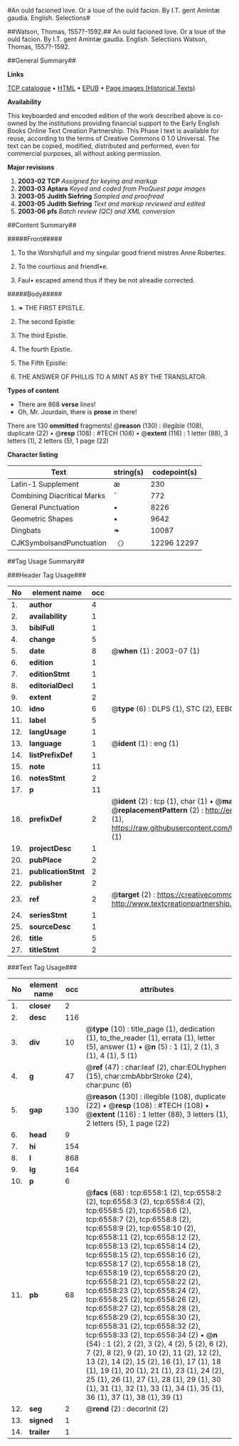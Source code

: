#An ould facioned love. Or a loue of the ould facion. By I.T. gent Amintæ gaudia. English. Selections#

##Watson, Thomas, 1557?-1592.##
An ould facioned love. Or a loue of the ould facion. By I.T. gent
Amintæ gaudia. English. Selections
Watson, Thomas, 1557?-1592.

##General Summary##

**Links**

[TCP catalogue](http://www.ota.ox.ac.uk/tcp/)  • 
[HTML](http://tei.it.ox.ac.uk/tcp/Texts-HTML/free/A14/A14821.html)  • 
[EPUB](http://tei.it.ox.ac.uk/tcp/Texts-EPUB/free/A14/A14821.epub) • 
[Page images (Historical Texts)](https://data.historicaltexts.jisc.ac.uk/view?pubId=eebo-99841938e&pageId=eebo-99841938e-6558-1)

**Availability**

This keyboarded and encoded edition of the
	       work described above is co-owned by the institutions
	       providing financial support to the Early English Books
	       Online Text Creation Partnership. This Phase I text is
	       available for reuse, according to the terms of Creative
	       Commons 0 1.0 Universal. The text can be copied,
	       modified, distributed and performed, even for
	       commercial purposes, all without asking permission.

**Major revisions**

1. __2003-02__ __TCP__ *Assigned for keying and markup*
1. __2003-03__ __Aptara__ *Keyed and coded from ProQuest page images*
1. __2003-05__ __Judith Siefring__ *Sampled and proofread*
1. __2003-05__ __Judith Siefring__ *Text and markup reviewed and edited*
1. __2003-06__ __pfs__ *Batch review (QC) and XML conversion*

##Content Summary##

#####Front#####

1. To the Worshipfull and my
singular good friend mistres
Anne Robertes.

1. To the courtious and friendl•e.

1. Faul• escaped amend thus if they be not alreadie corrected.

#####Body#####

1. ❧ THE FIRST
EPISTLE.

1. The second Epistle:

1. The third Epistle.

1. The fourth Epistle.

1. The Fifth Epistle:

1. THE
ANSWER
OF PHILLIS TO
A MINT AS BY THE
TRANSLATOR.

**Types of content**

  * There are 868 **verse** lines!
  * Oh, Mr. Jourdain, there is **prose** in there!

There are 130 **ommitted** fragments! 
 @__reason__ (130) : illegible (108), duplicate (22)  •  @__resp__ (108) : #TECH (108)  •  @__extent__ (116) : 1 letter (88), 3 letters (1), 2 letters (5), 1 page (22)

**Character listing**


|Text|string(s)|codepoint(s)|
|---|---|---|
|Latin-1 Supplement|æ|230|
|Combining             Diacritical Marks|̄|772|
|General Punctuation|•|8226|
|Geometric Shapes|▪|9642|
|Dingbats|❧|10087|
|CJKSymbolsandPunctuation|〈〉|12296 12297|

##Tag Usage Summary##

###Header Tag Usage###

|No|element name|occ|attributes|
|---|---|---|---|
|1.|__author__|4||
|2.|__availability__|1||
|3.|__biblFull__|1||
|4.|__change__|5||
|5.|__date__|8| @__when__ (1) : 2003-07 (1)|
|6.|__edition__|1||
|7.|__editionStmt__|1||
|8.|__editorialDecl__|1||
|9.|__extent__|2||
|10.|__idno__|6| @__type__ (6) : DLPS (1), STC (2), EEBO-CITATION (1), PROQUEST (1), VID (1)|
|11.|__label__|5||
|12.|__langUsage__|1||
|13.|__language__|1| @__ident__ (1) : eng (1)|
|14.|__listPrefixDef__|1||
|15.|__note__|11||
|16.|__notesStmt__|2||
|17.|__p__|11||
|18.|__prefixDef__|2| @__ident__ (2) : tcp (1), char (1)  •  @__matchPattern__ (2) : ([0-9\-]+):([0-9IVX]+) (1), (.+) (1)  •  @__replacementPattern__ (2) : http://eebo.chadwyck.com/downloadtiff?vid=$1&page=$2 (1), https://raw.githubusercontent.com/textcreationpartnership/Texts/master/tcpchars.xml#$1 (1)|
|19.|__projectDesc__|1||
|20.|__pubPlace__|2||
|21.|__publicationStmt__|2||
|22.|__publisher__|2||
|23.|__ref__|2| @__target__ (2) : https://creativecommons.org/publicdomain/zero/1.0/ (1), http://www.textcreationpartnership.org/docs/. (1)|
|24.|__seriesStmt__|1||
|25.|__sourceDesc__|1||
|26.|__title__|5||
|27.|__titleStmt__|2||


###Text Tag Usage###

|No|element name|occ|attributes|
|---|---|---|---|
|1.|__closer__|2||
|2.|__desc__|116||
|3.|__div__|10| @__type__ (10) : title_page (1), dedication (1), to_the_reader (1), errata (1), letter (5), answer (1)  •  @__n__ (5) : 1 (1), 2 (1), 3 (1), 4 (1), 5 (1)|
|4.|__g__|47| @__ref__ (47) : char:leaf (2), char:EOLhyphen (15), char:cmbAbbrStroke (24), char:punc (6)|
|5.|__gap__|130| @__reason__ (130) : illegible (108), duplicate (22)  •  @__resp__ (108) : #TECH (108)  •  @__extent__ (116) : 1 letter (88), 3 letters (1), 2 letters (5), 1 page (22)|
|6.|__head__|9||
|7.|__hi__|154||
|8.|__l__|868||
|9.|__lg__|164||
|10.|__p__|6||
|11.|__pb__|68| @__facs__ (68) : tcp:6558:1 (2), tcp:6558:2 (2), tcp:6558:3 (2), tcp:6558:4 (2), tcp:6558:5 (2), tcp:6558:6 (2), tcp:6558:7 (2), tcp:6558:8 (2), tcp:6558:9 (2), tcp:6558:10 (2), tcp:6558:11 (2), tcp:6558:12 (2), tcp:6558:13 (2), tcp:6558:14 (2), tcp:6558:15 (2), tcp:6558:16 (2), tcp:6558:17 (2), tcp:6558:18 (2), tcp:6558:19 (2), tcp:6558:20 (2), tcp:6558:21 (2), tcp:6558:22 (2), tcp:6558:23 (2), tcp:6558:24 (2), tcp:6558:25 (2), tcp:6558:26 (2), tcp:6558:27 (2), tcp:6558:28 (2), tcp:6558:29 (2), tcp:6558:30 (2), tcp:6558:31 (2), tcp:6558:32 (2), tcp:6558:33 (2), tcp:6558:34 (2)  •  @__n__ (54) : 1 (2), 2 (2), 3 (2), 4 (2), 5 (2), 6 (2), 7 (2), 8 (2), 9 (2), 10 (2), 11 (2), 12 (2), 13 (2), 14 (2), 15 (2), 16 (1), 17 (1), 18 (1), 19 (1), 20 (1), 21 (1), 23 (1), 24 (2), 25 (1), 26 (1), 27 (1), 28 (1), 29 (1), 30 (1), 31 (1), 32 (1), 33 (1), 34 (1), 35 (1), 36 (1), 37 (1), 38 (1), 39 (1)|
|12.|__seg__|2| @__rend__ (2) : decorInit (2)|
|13.|__signed__|1||
|14.|__trailer__|1||
